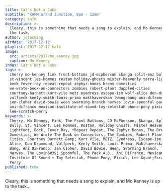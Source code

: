 ```yaml
---
title: Cat's Not a Cake
subtitle: 'KAFM Grand Junction, 9pm - 12am'
category: kafm
description: >-
  Cleary, this is something that needs a song to explain, and Mo Kenney is up to
  the task.
author: jclacking
airdate: '2017-12-12'
playlist: 2017-12-12-kafm
image:
  src: artists/2017/mo_kenney.jpg
  caption: Mo Kenney
index: Cat's Not a Cake
tags: >-
  cherry mo-kenney fink front-bottoms jd-mcpherson skanga split-enz bully
  st-vincent les-hommes rostam holiday-ghosts mister-heavenly terra-lightfoot
  beck fever-ray repeat-repeat zephyr-bones bronx domestics
  we-wrote-book-on-connectors zombies robert-plant dappled-cities
  courtney-barnett-kurt-vile metz eyedress escape-ism wolf-alice don-drummond
  vulfpeck keely-smith-louis-prima makthaverskan twang-bang ani-difranco
  jen-cloher david-bowie ween swarming-branch nerves lovin-spoonful pack-a-d
  ani-difranco mexican-institute-of-sound-toy-selectah phono-pony pixies
  lee-scratch-perry
keywords: >-
  Cherry, Mo Kenney, Fink, The Front Bottoms, JD McPherson, Skanga, Split Enz,
  Bully, St. Vincent, Les Hommes, Rostam, Holiday Ghosts, Mister Heavenly, Terra
  Lightfoot, Beck, Fever Ray, *Repeat Repeat, The Zephyr Bones, The Bronx, The
  Domestics, We Wrote The Book on Connectors, The Zombies, Robert Plant, Dappled
  Cities, Courtney Barnett &amp; Kurt Vile, METZ, Eyedress, Escape-ism, Wolf
  Alice, Don Drummond, Vulfpeck, Keely Smith, Louis Prima, Makthaverskan, Twang
  Bang, Ani DiFranco, Jen Cloher, David Bowie, Ween, Swarming Branch, The
  Nerves, The Lovin&#39; Spoonful, The Pack A.D., Ani DiFranco, Mexican
  Institute Of Sound + Toy Selectah, Phono Pony, Pixies, Lee &quot;Scratch&quot;
  Perry
published: true
---
```

Cleary, this is something that needs a song to explain, and Mo Kenney is up to the task...
